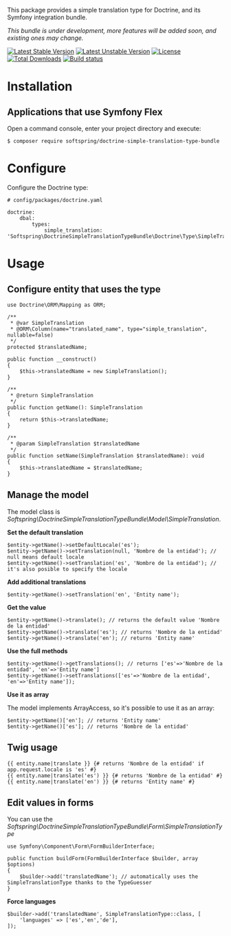 This package provides a simple translation type for Doctrine, and its Symfony integration bundle.

*This bundle is under development, more features will be added soon, and existing ones may change.*

[![Latest Stable Version](https://poser.pugx.org/softspring/doctrine-simple-translation-type-bundle/v/stable.svg)](https://packagist.org/packages/softspring/doctrine-simple-translation-type-bundle)
[![Latest Unstable Version](https://poser.pugx.org/softspring/doctrine-simple-translation-type-bundle/v/unstable.svg)](https://packagist.org/packages/softspring/doctrine-simple-translation-type-bundle)
[![License](https://poser.pugx.org/softspring/doctrine-simple-translation-type-bundle/license.svg)](https://packagist.org/packages/softspring/doctrine-simple-translation-type-bundle)
[![Total Downloads](https://poser.pugx.org/softspring/doctrine-simple-translation-type-bundle/downloads)](https://packagist.org/packages/softspring/doctrine-simple-translation-type-bundle)
[![Build status](https://github.com/softspring/doctrine-simple-translation-type-bundle/actions/workflows/php.yml/badge.svg?branch=5.0)](https://github.com/softspring/doctrine-simple-translation-type-bundle/actions/workflows/php.yml)

# Installation

## Applications that use Symfony Flex

Open a command console, enter your project directory and execute:

```console
$ composer require softspring/doctrine-simple-translation-type-bundle
```

# Configure

Configure the Doctrine type:

    # config/packages/doctrine.yaml
    
    doctrine:
        dbal:
            types:
                simple_translation: 'Softspring\DoctrineSimpleTranslationTypeBundle\Doctrine\Type\SimpleTranslationType'

# Usage

## Configure entity that uses the type

    use Doctrine\ORM\Mapping as ORM;

    /**
     * @var SimpleTranslation
     * @ORM\Column(name="translated_name", type="simple_translation", nullable=false)
     */
    protected $translatedName;
    
    public function __construct()
    {
        $this->translatedName = new SimpleTranslation();
    }
                
    /**
     * @return SimpleTranslation
     */
    public function getName(): SimpleTranslation
    {
        return $this->translatedName;
    }

    /**
     * @param SimpleTranslation $translatedName
     */
    public function setName(SimpleTranslation $translatedName): void
    {
        $this->translatedName = $translatedName;
    }   
    
## Manage the model

The model class is *Softspring\DoctrineSimpleTranslationTypeBundle\Model\SimpleTranslation*.

**Set the default translation**

    $entity->getName()->setDefaultLocale('es');
    $entity->getName()->setTranslation(null, 'Nombre de la entidad'); // null means default locale
    $entity->getName()->setTranslation('es', 'Nombre de la entidad'); // it's also posible to specify the locale
    
**Add additional translations**

    $entity->getName()->setTranslation('en', 'Entity name');
    
**Get the value**
    
    $entity->getName()->translate(); // returns the default value 'Nombre de la entidad'
    $entity->getName()->translate('es'); // returns 'Nombre de la entidad'
    $entity->getName()->translate('en'); // returns 'Entity name'
    
**Use the full methods**

    $entity->getName()->getTranslations(); // returns ['es'=>'Nombre de la entidad', 'en'=>'Entity name']
    $entity->getName()->setTranslations(['es'=>'Nombre de la entidad', 'en'=>'Entity name']);
    
**Use it as array**

The model implements ArrayAccess, so it's possible to use it as an array:

    $entity->getName()['en']; // returns 'Entity name'
    $entity->getName()['es']; // returns 'Nombre de la entidad'
    
## Twig usage

    {{ entity.name|translate }} {# returns 'Nombre de la entidad' if app.request.locale is 'es' #}    
    {{ entity.name|translate('es') }} {# returns 'Nombre de la entidad' #}    
    {{ entity.name|translate('en') }} {# returns 'Entity name' #}    

## Edit values in forms

You can use the *Softspring\DoctrineSimpleTranslationTypeBundle\Form\SimpleTranslationType*

    use Symfony\Component\Form\FormBuilderInterface;
    
    public function buildForm(FormBuilderInterface $builder, array $options)
    {
        $builder->add('translatedName'); // automatically uses the SimpleTranslationType thanks to the TypeGuesser
    }
    
**Force languages**

    $builder->add('translatedName', SimpleTranslationType::class, [
        'languages' => ['es','en','de'],    
    ]);
    
